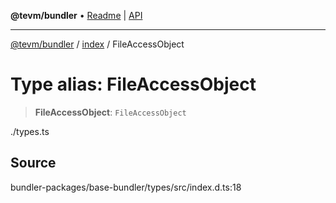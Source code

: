 **@tevm/bundler** • [Readme](../../README.md) \| [API](../../modules.md)

***

[@tevm/bundler](../../README.md) / [index](../README.md) / FileAccessObject

# Type alias: FileAccessObject

> **FileAccessObject**: `FileAccessObject`

./types.ts

## Source

bundler-packages/base-bundler/types/src/index.d.ts:18
